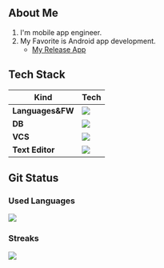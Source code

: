 ## About Me
1. I'm mobile app engineer.
2. My Favorite is Android app development.
    - [My Release App](https://play.google.com/store/apps/details?id=com.withapp.coffeememo&hl=gsw&gl=US)

## Tech Stack
| Kind | Tech |
| --- | --- |
| **Languages&FW** | ![](https://skillicons.dev/icons?i=kotlin,java,cpp,dart,rails,html,css) |
| **DB** | ![](https://skillicons.dev/icons?i=sqlite,mongo) |
| **VCS** | ![](https://skillicons.dev/icons?i=github,gitlab) |
| **Text Editor** | ![](https://skillicons.dev/icons?i=vim,androidstudio,vscode) |

## Git Status
### Used Languages
![](https://github-readme-stats.vercel.app/api/top-langs?username=shinnosuke-narita&theme=dracula)

### Streaks
![](https://github-readme-streak-stats.herokuapp.com/?user=shinnosuke-narita&theme=dracula)